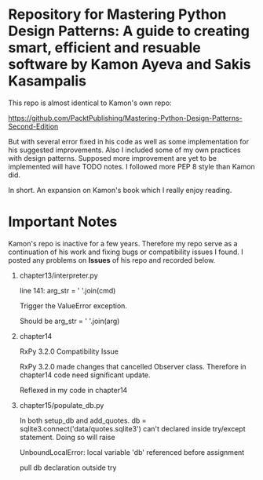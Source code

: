 <h1>Repository for Mastering Python Design Patterns: 
A guide to creating smart, efficient and resuable software
 by Kamon Ayeva and Sakis Kasampalis</h1>

This repo is almost identical to Kamon's own repo:

https://github.com/PacktPublishing/Mastering-Python-Design-Patterns-Second-Edition

But with several error fixed in his code as well as some 
implementation for his suggested improvements. Also I included some of my own practices
with design patterns. Supposed more improvement are yet to be implemented 
will have TODO notes. I followed more PEP 8 style than Kamon did.

In short. An expansion on Kamon's book which I really enjoy reading.

# Important Notes
Kamon's repo is inactive for a few years. Therefore my repo serve as a 
continuation of his work and fixing bugs or compatibility issues I found.
I posted any problems on <b>Issues</b> of his repo and recorded below.

1. chapter13/interpreter.py

    line 141: arg_str = ' '.join(cmd)

    Trigger the ValueError exception.

    Should be arg_str = ' '.join(arg)


2. chapter14

    RxPy 3.2.0 Compatibility Issue

    RxPy 3.2.0 made changes that cancelled Observer class. Therefore in chapter14 code need significant update.
    
    Reflexed in my code in chapter14


3. chapter15/populate_db.py
    
    In both setup_db and add_quotes. db = sqlite3.connect('data/quotes.sqlite3') can't declared inside try/except statement. Doing so will raise

    UnboundLocalError: local variable 'db' referenced before assignment

    pull db declaration outside try

